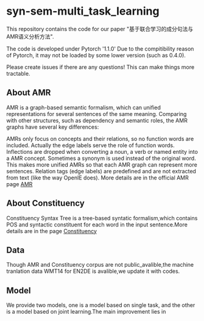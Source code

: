 # syn-sem-multi_task_learning

This repository contains the code for our paper "基于联合学习的成分句法与AMR语义分析方法".

The code is developed under Pytorch '1.1.0' Due to the compitibility reason of Pytorch, it may not be loaded by some lower version (such as 0.4.0).

Please create issues if there are any questions! This can make things more tractable.

## About AMR
AMR is a graph-based semantic formalism, which can unified representations for several sentences of the same meaning. Comparing with other structures, such as dependency and semantic roles, the AMR graphs have several key differences:

AMRs only focus on concepts and their relations, so no function words are included. Actually the edge labels serve the role of function words.
Inflections are dropped when converting a noun, a verb or named entity into a AMR concept. Sometimes a synonym is used instead of the original word. This makes more unified AMRs so that each AMR graph can represent more sentences.
Relation tags (edge labels) are predefined and are not extracted from text (like the way OpenIE does). More details are in the official AMR page [AMR](https://amr.isi.edu/)

## About Constituency
Constituency Syntax Tree is a tree-based syntatic formalism,which contains POS and syntactic constituent for each word in the input sentence.More details are in the page [Constituency](https://catalog.ldc.upenn.edu/LDC99T42)

## Data

Though AMR and Constituency corpus are not public_avalible,the machine tranlation data WMT14 for EN2DE is avalible,we update it with codes.

## Model

We provide two models, one is a model based on single task, and the other is a model based on joint learning.The main improvement lies in

